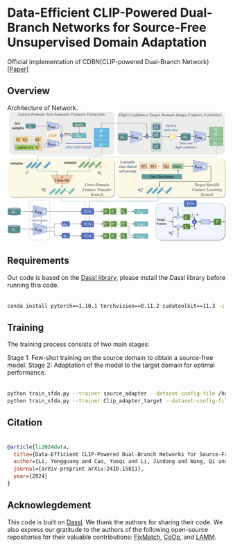 # Data-Efficient CLIP-Powered Dual-Branch Networks for Source-Free Unsupervised Domain Adaptation

Official implementation of CDBN(CLIP-powered Dual-Branch Network)[[Paper](https://arxiv.org/abs/2410.15811)]

## Overview

Architecture of Network.
![Architecture of Network](./assets/framework.jpg)

## Requirements

Our code is based on the [Dassl library](https://github.com/KaiyangZhou/Dassl.pytorch), please install the Dassl library before running this code.

```bash

conda install pytorch==1.10.1 torchvision==0.11.2 cudatoolkit==11.3 -c pytorch
```

## Training

The training process consists of two main stages:

Stage 1: Few-shot training on the source domain to obtain a source-free model.
Stage 2: Adaptation of the model to the target domain for optimal performance.

```bash

python train_sfda.py --trainer source_adapter --dataset-config-file /home/CDBN/configs/datasets/office_homea2p.yaml --config-file /home/CDBN/configs/trainers/rn50.yaml --output-dir /home/CDBN/output/office/source --cls-rate 0.2 --num-shots-source 8
python train_sfda.py --trainer Clip_adapter_target --dataset-config-file /home/CDBN/configs/datasets/office_homea2p.yaml --config-file /home/CDBN/configs/trainers/rn50.yaml --output-dir /home/CDBN/output/office/rn50 --init-weights /home/CDBN/output/office/source --cls-rate 0.2 --fixmatch 1.0 --im-weight 0.0 --im-minus 1.0 --parameter-alpha 0.5 --xshots 8 --freeze-class 
```

## Citation

```bibtex

@article{li2024data,
  title={Data-Efficient CLIP-Powered Dual-Branch Networks for Source-Free Unsupervised Domain Adaptation},
  author={Li, Yongguang and Cao, Yueqi and Li, Jindong and Wang, Qi and Wang, Shengsheng},
  journal={arXiv preprint arXiv:2410.15811},
  year={2024}
}
```

## Acknowlegdement

<!-- This code is built on [Dassl](https://github.com/KaiyangZhou/Dassl.pytorch), we thank the authors for sharing their code.

This code is built on [Dassl](https://github.com/KaiyangZhou/Dassl.pytorch), and we thank the authors for sharing their code. We also extend our gratitude to the authors of FixMatch, CoOp, and LAMM for their contributions to the deep learning community. -->


This code is built on [Dassl](https://github.com/KaiyangZhou/Dassl.pytorch). We thank the authors for sharing their code. We also express our gratitude to the authors of the following open-source repositories for their valuable contributions: [FixMatch](https://github.com/google-research/fixmatch), [CoOp](https://github.com/KaiyangZhou/CoOp), and [LAMM](https://github.com/gaojingsheng/LAMM).